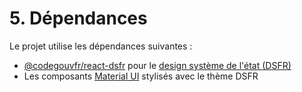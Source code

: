 # 5. Dépendances

Le projet utilise les dépendances suivantes :

* [@codegouvfr/react-dsfr](https://github.com/codegouvfr/react-dsfr/) pour le [design système de l'état (DSFR)](https://www.systeme-de-design.gouv.fr/)
* Les composants [Material UI](https://mui.com/) stylisés avec le thème DSFR